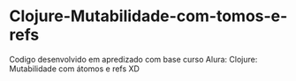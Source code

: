 # Clojure-Mutabilidade-com-tomos-e-refs

Codigo desenvolvido em apredizado com base curso Alura: Clojure: Mutabilidade com átomos e refs XD
